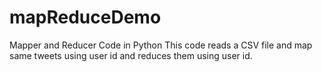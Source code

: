 # mapReduceDemo
Mapper and Reducer Code in Python
This code reads a CSV file and map same tweets using user id and reduces them using user id.
